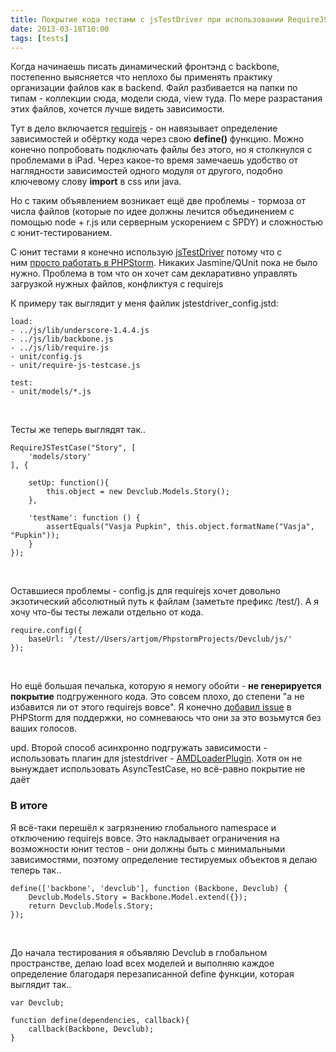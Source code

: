 ```yaml
---
title: Покрытие кода тестами с jsTestDriver при использовании RequireJS
date: 2013-03-18T10:00
tags: [tests]
---
```


Когда начинаешь писать динамический фронтэнд с backbone, постепенно выясняется что неплохо бы применять практику организации файлов как в backend. Файл разбивается на папки по типам - коллекции сюда, модели сюда, view туда. По мере разрастания этих файлов, хочется лучше видеть зависимости. 

Тут в дело включается [requirejs](http://requirejs.org/) - он навязывает определение зависимостей и обёртку кода через свою **define()** функцию. Можно конечно попробовать подключать файлы без этого, но я столкнулся с проблемами в iPad. Через какое-то время замечаешь удобство от наглядности зависимостей одного модуля от другого, подобно ключевому слову **import** в css или java.

Но с таким объявлением возникает ещё две проблемы - тормоза от числа файлов (которые по идее должны лечится объединением с помощью node + r.js или серверным ускорением с SPDY) и сложностью с юнит-тестированием.

С юнит тестами я конечно использую [jsTestDriver](https://code.google.com/p/js-test-driver/) потому что с ним [просто работать в PHPStorm](http://blog.jetbrains.com/webide/tag/jstestdriver/). Никаких Jasmine/QUnit пока не было нужно. Проблема в том что он хочет сам декларативно управлять загрузкой нужных файлов, конфликтуя с requirejs

<!-- truncate -->

К примеру так выглядит у меня файлик jstestdriver_config.jstd:

```
load:
- ../js/lib/underscore-1.4.4.js
- ../js/lib/backbone.js
- ../js/lib/require.js
- unit/config.js
- unit/require-js-testcase.js

test:
- unit/models/*.js 
```

   

Тесты же теперь выглядят так..

```
RequireJSTestCase("Story", [
    'models/story'
], {

    setUp: function(){
        this.object = new Devclub.Models.Story();
    },

    'testName': function () {
        assertEquals("Vasja Pupkin", this.object.formatName("Vasja", "Pupkin"));
    }
});
```

   

Оставшиеся проблемы - config.js для requirejs хочет довольно экзотический абсолютный путь к файлам (заметьте префикс /test/). А я хочу что-бы тесты лежали отдельно от кода.

```
require.config({
    baseUrl: '/test//Users/artjom/PhpstormProjects/Devclub/js/'
}); 
```

   

Но ещё большая печалька, которую я немогу обойти - **не генерируется покрытие** подгруженного кода. Это совсем плохо, до степени "а не избавится ли от этого requirejs вовсе". Я конечно [добавил issue](http://youtrack.jetbrains.com/issue/WI-17366) в PHPStorm для поддержки, но сомневаюсь что они за это возьмутся без ваших голосов.

upd. Второй способ асинхронно подгружать зависимости - использовать плагин для jstestdriver - [AMDLoaderPlugin](https://github.com/Grandrath/jstestdriver-requirejs/blob/master/test/lib/AMDLoaderPlugin.js). Хотя он не вынуждает использовать AsyncTestCase, но всё-равно покрытие не даёт

### В итоге

Я всё-таки перешёл к загрязнению глобального namespace и отключению requirejs вовсе. Это накладывает ограничения на возможности юнит тестов - они должны быть с минимальными зависимостями, поэтому определение тестируемых объектов я делаю теперь так..

```
define(['backbone', 'devclub'], function (Backbone, Devclub) {
    Devclub.Models.Story = Backbone.Model.extend({});
    return Devclub.Models.Story;
});
```

   

До начала тестирования я объявляю Devclub в глобальном пространстве, делаю load всех моделей и выполняю каждое определение благодаря перезаписанной define функции, которая выглядит так..

```
var Devclub;

function define(dependencies, callback){
    callback(Backbone, Devclub);
}
```